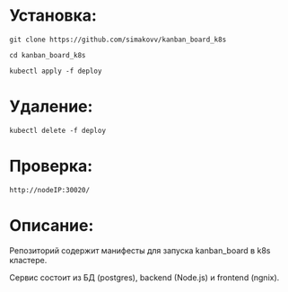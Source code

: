 # Установка:
`git clone https://github.com/simakovv/kanban_board_k8s`

`cd kanban_board_k8s`

`kubectl apply -f deploy`

# Удаление:
`kubectl delete -f deploy`

# Проверка:
`http://nodeIP:30020/`

# Описание:
Репозиторий содержит манифесты для запуска kanban_board в k8s кластере.

Сервис состоит из БД (postgres), backend (Node.js) и frontend (ngnix).